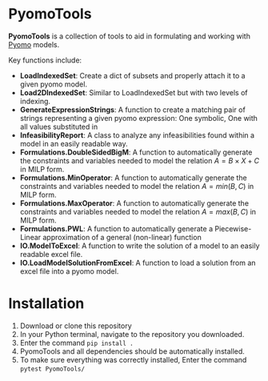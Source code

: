 # PyomoTools
**PyomoTools** is a collection of tools to aid in formulating and working with [Pyomo](http://www.pyomo.org/) models.

Key functions include:

* **LoadIndexedSet**: Create a dict of subsets and properly attach it to a given pyomo model.
* **Load2DIndexedSet**: Similar to LoadIndexedSet but with two levels of indexing.
* **GenerateExpressionStrings**: A function to create a matching pair of strings representing a given pyomo expression: One symbolic, One with all values substituted in
* **InfeasibilityReport**: A class to analyze any infeasibilities found within a model in an easily readable way.
* **Formulations.DoubleSidedBigM**: A function to automatically generate the constraints and variables needed to model the relation $A = B \times X + C$ in MILP form.
* **Formulations.MinOperator**: A function to automatically generate the constraints and variables needed to model the relation $A = min(B,C)$ in MILP form.
* **Formulations.MaxOperator**: A function to automatically generate the constraints and variables needed to model the relation $A = max(B,C)$ in MILP form.
* **Formulations.PWL**: A function to automatically generate a Piecewise-Linear approximation of a general (non-linear) function
* **IO.ModelToExcel**: A function to write the solution of a model to an easily readable excel file.
* **IO.LoadModelSolutionFromExcel**: A function to load a solution from an excel file into a pyomo model.

# Installation
1. Download or clone this repository
2. In your Python terminal, navigate to the repository you downloaded.
3. Enter the command ```pip install .```
4. PyomoTools and all dependencies should be automatically installed.
5. To make sure everything was correctly installed, Enter the command ```pytest PyomoTools/```